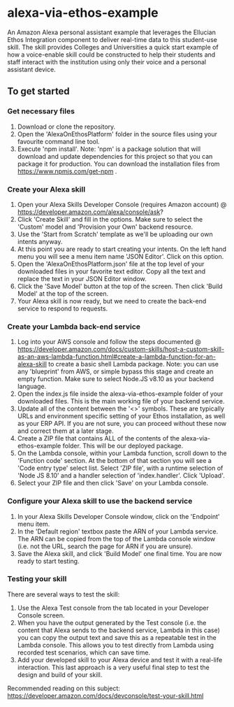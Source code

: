 # alexa-via-ethos-example
An Amazon Alexa personal assistant example that leverages the Ellucian Ethos Integration component to deliver real-time data to this student-use skill. The skill provides Colleges and Universities a quick start example of how a voice-enable skill could be constructed to help their students and staff interact with the institution using only their voice and a personal assistant device.

## To get started
### Get necessary files
1. Download or clone the repository.
2. Open the 'AlexaOnEthosPlatform' folder in the source files using your favourite command line tool.
3. Execute 'npm install'. Note: 'npm' is a package solution that will download and update dependencies for this project so that you can package it for production. You can download the installation files from https://www.npmjs.com/get-npm .

### Create your Alexa skill
1. Open your Alexa Skills Developer Console (requires Amazon account) @ https://developer.amazon.com/alexa/console/ask?
2. Click 'Create Skill' and fill in the options. Make sure to select the 'Custom' model and 'Provision your Own' backend resource.
3. Use the 'Start from Scratch' template as we'll be uploading our own intents anyway.
4. At this point you are ready to start creating your intents. On the left hand menu you will see a menu item name 'JSON Editor'. Click on this option.
5. Open the 'AlexaOnEthosPlatform.json' file at the top level of your downloaded files in your favorite text editor. Copy all the text and replace the text in your JSON Editor window.
6. Click the 'Save Model' button at the top of the screen. Then click 'Build Model' at the top of the screen.
7. Your Alexa skill is now ready, but we need to create the back-end service to respond to requests.

### Create your Lambda back-end service
1. Log into your AWS console and follow the steps documented @ https://developer.amazon.com/docs/custom-skills/host-a-custom-skill-as-an-aws-lambda-function.html#create-a-lambda-function-for-an-alexa-skill to create a basic shell Lambda package. Note: you can use any 'blueprint' from AWS, or simple bypass this stage and create an empty function. Make sure to select Node.JS v8.10 as your backend language.
2. Open the index.js file inside the alexa-via-ethos-example folder of your downloaded files. This is the main working file of your backend service.
3. Update all of the content between the '<>' symbols. These are typically URLs and environment specific setting of your Ethos installation, as well as your ERP API. If you are not sure, you can proceed without these now and correct them at a later stage.
4. Create a ZIP file that contains ALL of the contents of the alexa-via-ethos-example folder. This will be our deployed package.
5. On the Lambda console, within your Lambda function, scroll down to the 'Function code' section. At the bottom of that section you will see a 'Code entry type' select list. Select 'ZIP file', with a runtime selection of 'Node JS 8.10' and a handler selection of 'index.handler'. Click 'Upload'.
6. Select your ZIP file and then click 'Save' on your Lambda console. 

### Configure your Alexa skill to use the backend service
1. In your Alexa Skills Developer Console window, click on the 'Endpoint' menu item.
2. In the 'Default region' textbox paste the ARN of your Lambda service. The ARN can be copied from the top of the Lambda console window (i.e. not the URL, search the page for ARN if you are unsure).
3. Save the Alexa skill, and click 'Build Model' one final time. You are now ready to start testing.

### Testing your skill
There are several ways to test the skill:
1. Use the Alexa Test console from the tab located in your Developer Console screen.
2. When you have the output generated by the Test console (i.e. the content that Alexa sends to the backend service, Lambda in this case) you can copy the output text and save this as a repeatable test in the Lambda console. This allows you to test directly from Lambda using recorded test scenarios, which can save time.
3. Add your developed skill to your Alexa device and test it with a real-life interaction. This last approach is a very useful final step to test the design and build of your skill.

Recommended reading on this subject: https://developer.amazon.com/docs/devconsole/test-your-skill.html
